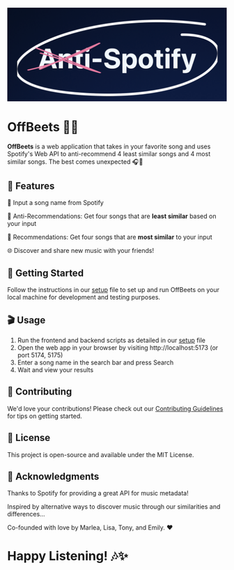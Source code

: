 ![Text reading Anti-Spotify, with a red X on "Anti"](frontend/logo.png)

# OffBeets 🚫🎶

**OffBeets** is a web application that takes in your favorite song and uses Spotify's Web API to anti-recommend 4 least similar songs and 4 most similar songs. The best comes unexpected 🎧💫

## 🌟 Features

🎵 Input a song name from Spotify

🔀 Anti-Recommendations: Get four songs that are **least similar** based on your input

💖 Recommendations: Get four songs that are **most similar** to your input

🌐 Discover and share new music with your friends!

## 🚀 Getting Started

Follow the instructions in our [setup](https://github.com/MarleaM/OffBeets/blob/484ba0c29a766bf823fbb6bdaec3b3e47feaaa38/resources/documentation/setup.md) file to set up and run OffBeets on your local machine for development and testing purposes.

## 🎬 Usage
1. Run the frontend and backend scripts as detailed in our [setup](https://github.com/MarleaM/OffBeets/blob/484ba0c29a766bf823fbb6bdaec3b3e47feaaa38/resources/documentation/setup.md) file
2. Open the web app in your browser by visiting http://localhost:5173 (or port 5174, 5175)
3. Enter a song name in the search bar and press Search
4. Wait and view your results

## 🤝 Contributing
We'd love your contributions! Please check out our [Contributing Guidelines](https://github.com/MarleaM/OffBeets/blob/484ba0c29a766bf823fbb6bdaec3b3e47feaaa38/resources/documentation/contributing.md) for tips on getting started.

## 📜 License
This project is open-source and available under the MIT License.

## 🙏 Acknowledgments
Thanks to Spotify for providing a great API for music metadata!

Inspired by alternative ways to discover music through our similarities and differences...

Co-founded with love by Marlea, Lisa, Tony, and Emily. ❤️

# Happy Listening! 🎶✨
